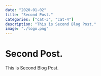 ```yaml
---
date: "2020-01-02"
title: "Second Post."
categories: ["cat-3", "cat-4"]
description: "This is Second Blog Post."
image: "./logo.png"
---
```


# Second Post.
This is Second Blog Post.
